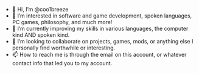 - 👋 Hi, I’m @coo1breeze
- 👀 I’m interested in software and game development, spoken languages, PC games, philosophy, and much more!
- 🌱 I’m currently improving my skills in various languages, the computer kind AND spoken kind.
- 💞️ I’m looking to collaborate on projects, games, mods, or anything else I personally find worthwhile or interesting.
- 📫 How to reach me is through the email on this account, or whatever contact info that led you to my account.

<!---
coo1breeze/coo1breeze is a ✨ special ✨ repository because its `README.md` (this file) appears on your GitHub profile.
You can click the Preview link to take a look at your changes.
--->
